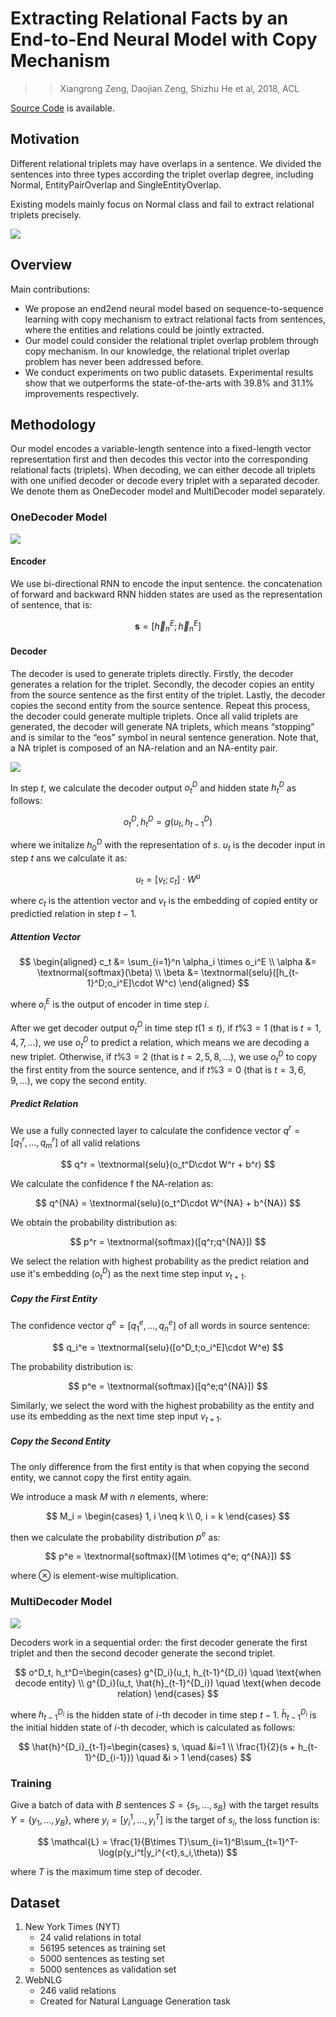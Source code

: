 # Extracting Relational Facts by an End-to-End Neural Model with Copy Mechanism

>> Xiangrong Zeng, Daojian Zeng, Shizhu He et al, 2018, ACL

[Source Code](https://github.com/xiangrongzeng/copy_re) is available.

## Motivation

Different relational triplets may have overlaps in a sentence. We divided the sentences into three types according the triplet overlap degree, including Normal, EntityPairOverlap and SingleEntityOverlap. 

Existing models mainly focus on Normal class and fail to extract relational triplets precisely.

![](../Figs/re_copy_mechanism_1.png)

## Overview

Main contributions:
* We propose an end2end neural model based on sequence-to-sequence learning with copy mechanism to extract relational facts from sentences, where the entities and relations could be jointly extracted.
* Our model could consider the relational triplet overlap problem through copy mechanism. In our knowledge, the relational triplet overlap problem has never been addressed before.
* We conduct experiments on two public datasets. Experimental results show that we outperforms the state-of-the-arts with 39.8% and 31.1% improvements respectively.

## Methodology

Our model encodes a variable-length sentence into a fixed-length vector representation first and then decodes this vector into the corresponding relational facts (triplets). When decoding, we can either decode all triplets with one unified decoder or decode every triplet with a separated decoder. We denote them as OneDecoder model and MultiDecoder model separately.

### OneDecoder Model

![](../Figs/re_copy_mechanism_2.png)

#### Encoder

We use bi-directional RNN  to encode the input sentence. the concatenation of forward and backward RNN hidden states are used as the representation of sentence, that is:

$$
\mathbf{s} = [\overrightarrow{h}^E_n;\overleftarrow{h}^E_n]
$$

#### Decoder

The decoder is used to generate triplets directly. Firstly, the decoder generates a relation for the triplet. Secondly, the decoder copies an entity from the source sentence as the first entity of the triplet. Lastly, the decoder copies the second entity from the source sentence. Repeat this process, the decoder could generate multiple triplets. Once all valid triplets are generated, the decoder will generate NA triplets, which means “stopping” and is similar to the “eos” symbol in neural sentence generation. Note that, a NA triplet is composed of an NA-relation and an NA-entity pair.

![](../Figs/re_copy_mechanism_3.png)

In step $t$, we calculate the decoder output $o_t^D$ and hidden state $h_t^D$ as follows:

$$
o_t^D, h_t^D=g(u_t, h_{t-1}^D)
$$

where we initalize $h_0^D$ with the representation of $s$. $u_t$ is the decoder input in step $t$ ans we calculate it as:

$$
u_t=[v_t;c_t]\cdot W^u
$$

where $c_t$ is the attention vector and $v_t$ is the embedding of copied entity or predictied relation in step $t-1$.

##### Attention Vector

$$
\begin{aligned}
c_t &= \sum_{i=1}^n \alpha_i \times o_i^E \\
\alpha &= \textnormal{softmax}(\beta) \\
\beta &= \textnormal{selu}([h_{t-1}^D;o_i^E]\cdot W^c)
\end{aligned}
$$

where $o_i^E$ is the output of encoder in time step $i$.

After we get decoder output $o^D_t$ in time step $t (1 \le t)$, if $t\%3 = 1$ (that is $t = 1,4,7,\dots$), we use $o^D_t$ to predict a relation, which means we are decoding a new triplet. Otherwise, if $t\%3 = 2$ (that is $t = 2,5, 8,\dots$), we use $o^D_t$ to copy the first entity from the source sentence, and if $t\%3 = 0$ (that is $t = 3,6,9,\dots$), we copy the second entity.

##### Predict Relation

We use a fully connected layer to calculate the confidence vector $q^r=[q_1^r,\dots,q_m^r]$ of all valid relations

$$
q^r = \textnormal{selu}(o_t^D\cdot W^r + b^r)
$$

We calculate the confidence f the NA-relation as:

$$
q^{NA} = \textnormal{selu}(o_t^D\cdot W^{NA} + b^{NA})
$$

We obtain the probability distribution as:

$$
p^r = \textnormal{softmax}([q^r;q^{NA}])
$$

We select the relation with highest probability as the predict relation and use it's embedding ($o^D_t$) as the next time step input $v_{t+1}$.

##### Copy the First Entity

The confidence vector $q^e = [q_1^e, \dots,q^e_n]$ of all words in source sentence:

$$
q_i^e = \textnormal{selu}([o^D_t;o_i^E]\cdot W^e)
$$

The probability distribution is:

$$
p^e = \textnormal{softmax}([q^e;q^{NA}])
$$

Similarly, we select the word with the highest probability as the entity and use its embedding as the next time step input $v_{t+1}$.

##### Copy the Second Entity

The only difference from the first entity is that when copying the second entity, we cannot copy the first entity again.

We introduce a mask $M$ with $n$ elements, where:

$$
M_i = \begin{cases} 1, i \neq k \\ 0, i = k \end{cases}
$$

then we calculate the probability distribution $p^e$ as:

$$
p^e = \textnormal{softmax}([M \otimes q^e; q^{NA}])
$$

where $\otimes$ is element-wise multiplication.

### MultiDecoder Model

![](../Figs/re_copy_mechanism_4.png)

Decoders work in a sequential order: the first decoder generate the first triplet and then the second decoder generate the second triplet.

$$
o^D_t, h_t^D=\begin{cases} g^{D_i}(u_t, h_{t-1}^{D_i}) \quad \text{when decode entity} \\ g^{D_i}(u_t, \hat{h}_{t-1}^{D_i}) \quad \text{when decode relation} \end{cases}
$$

where $h_{t-1}^{D_i}$ is the hidden state of $i$-th decoder in time step $t-1$. $\hat{h}^{D_i}_{t-1}$ is the initial hidden state of $i$-th decoder, which is calculated as follows:

$$
\hat{h}^{D_i}_{t-1}=\begin{cases} s, \quad &i=1 \\ \frac{1}{2}(s + h_{t-1}^{D_{i-1}}) \quad &i > 1 \end{cases}
$$

### Training

Give a batch of data with $B$ sentences $S=\{s_1,\dots,s_B\}$ with the target results $Y=\{y_1,\dots,y_B\}$, where $y_i=[y_i^1,\dots,y_i^T]$ is the target of $s_i$, the loss function is:

$$
\mathcal{L} = \frac{1}{B\times T}\sum_{i=1}^B\sum_{t=1}^T-\log(p(y_i^t|y_i^{<t},s_i,\theta))
$$

where $T$ is the maximum time step of decoder.

## Dataset

1. New York Times (NYT)
   * 24 valid relations in total
   * 56195 setences as training set
   * 5000 sentences as testing set
   * 5000 sentences as validation set
2. WebNLG
   * 246 valid relations
   * Created for Natural Language Generation task